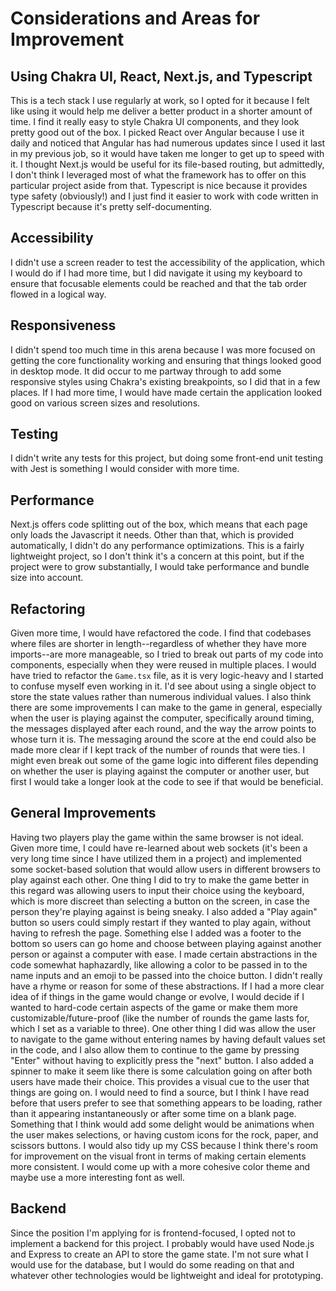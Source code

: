 # Considerations and Areas for Improvement

## Using Chakra UI, React, Next.js, and Typescript

This is a tech stack I use regularly at work, so I opted for it because I felt like using it would help me deliver a better product in a shorter amount of time. I find it really easy to style Chakra UI components, and they look pretty good out of the box. I picked React over Angular because I use it daily and noticed that Angular has had numerous updates since I used it last in my previous job, so it would have taken me longer to get up to speed with it. I thought Next.js would be useful for its file-based routing, but admittedly, I don't think I leveraged most of what the framework has to offer on this particular project aside from that. Typescript is nice because it provides type safety (obviously!) and I just find it easier to work with code written in Typescript because it's pretty self-documenting.

## Accessibility

I didn't use a screen reader to test the accessibility of the application, which I would do if I had more time, but I did navigate it using my keyboard to ensure that focusable elements could be reached and that the tab order flowed in a logical way.

## Responsiveness

I didn't spend too much time in this arena because I was more focused on getting the core functionality working and ensuring that things looked good in desktop mode. It did occur to me partway through to add some responsive styles using Chakra's existing breakpoints, so I did that in a few places. If I had more time, I would have made certain the application looked good on various screen sizes and resolutions.

## Testing

I didn't write any tests for this project, but doing some front-end unit testing with Jest is something I would consider with more time.

## Performance

Next.js offers code splitting out of the box, which means that each page only loads the Javascript it needs. Other than that, which is provided automatically, I didn't do any performance optimizations. This is a fairly lightweight project, so I don't think it's a concern at this point, but if the project were to grow substantially, I would take performance and bundle size into account.

## Refactoring

Given more time, I would have refactored the code. I find that codebases where files are shorter in length--regardless of whether they have more imports--are more manageable, so I tried to break out parts of my code into components, especially when they were reused in multiple places. I would have tried to refactor the `Game.tsx` file, as it is very logic-heavy and I started to confuse myself even working in it. I'd see about using a single object to store the state values rather than numerous individual values. I also think there are some improvements I can make to the game in general, especially when the user is playing against the computer, specifically around timing, the messages displayed after each round, and the way the arrow points to whose turn it is. The messaging around the score at the end could also be made more clear if I kept track of the number of rounds that were ties. I might even break out some of the game logic into different files depending on whether the user is playing against the computer or another user, but first I would take a longer look at the code to see if that would be beneficial.

## General Improvements

Having two players play the game within the same browser is not ideal. Given more time, I could have re-learned about web sockets (it's been a very long time since I have utilized them in a project) and implemented some socket-based solution that would allow users in different browsers to play against each other. One thing I did to try to make the game better in this regard was allowing users to input their choice using the keyboard, which is more discreet than selecting a button on the screen, in case the person they're playing against is being sneaky. I also added a "Play again" button so users could simply restart if they wanted to play again, without having to refresh the page. Something else I added was a footer to the bottom so users can go home and choose between playing against another person or against a computer with ease. I made certain abstractions in the code somewhat haphazardly, like allowing a color to be passed in to the name inputs and an emoji to be passed into the choice button. I didn't really have a rhyme or reason for some of these abstractions. If I had a more clear idea of if things in the game would change or evolve, I would decide if I wanted to hard-code certain aspects of the game or make them more customizable/future-proof (like the number of rounds the game lasts for, which I set as a variable to three). One other thing I did was allow the user to navigate to the game without entering names by having default values set in the code, and I also allow them to continue to the game by pressing "Enter" without having to explicitly press the "next" button. I also added a spinner to make it seem like there is some calculation going on after both users have made their choice. This provides a visual cue to the user that things are going on. I would need to find a source, but I think I have read before that users prefer to see that something appears to be loading, rather than it appearing instantaneously or after some time on a blank page. Something that I think would add some delight would be animations when the user makes selections, or having custom icons for the rock, paper, and scissors buttons. I would also tidy up my CSS because I think there's room for improvement on the visual front in terms of making certain elements more consistent. I would come up with a more cohesive color theme and maybe use a more interesting font as well.

## Backend

Since the position I'm applying for is frontend-focused, I opted not to implement a backend for this project. I probably would have used Node.js and Express to create an API to store the game state. I'm not sure what I would use for the database, but I would do some reading on that and whatever other technologies would be lightweight and ideal for prototyping.
